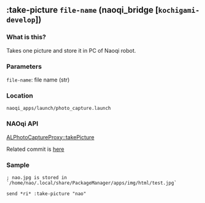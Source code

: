 ## :take-picture `file-name` (naoqi_bridge [`kochigami-develop`])

### What is this?

Takes one picture and store it in PC of Naoqi robot.

### Parameters

`file-name`: file name (str)

### Location

`naoqi_apps/launch/photo_capture.launch`

### NAOqi API

[ALPhotoCaptureProxy::takePicture](http://doc.aldebaran.com/2-5/naoqi/vision/alphotocapture-api.html#ALPhotoCaptureProxy::takePicture__ssCR.ssCR)

Related commit is [here](https://github.com/kochigami/naoqi_bridge/pull/8)

### Sample

```
; nao.jpg is stored in `/home/nao/.local/share/PackageManager/apps/img/html/test.jpg`

send *ri* :take-picture "nao"
```